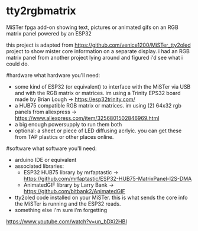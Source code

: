 # tty2rgbmatrix
MiSTer fpga add-on showing text, pictures or animated gifs on an RGB matrix panel powered by an ESP32

this project is adapted from https://github.com/venice1200/MiSTer_tty2oled project to show mister core information on a separate display. i had an RGB matrix panel from another project lying around and figured i'd see what i could do.

#hardware
what hardware you'll need:
- some kind of ESP32 (or equivalent) to interface with the MiSTer via USB and with the RGB matrix or matrices. im using a Trinity EPS32 board made by Brian Lough -> https://esp32trinity.com/
- a HUB75 compatible RGB matrix or matrices. im using (2) 64x32 rgb panels from aliexpress -> https://www.aliexpress.com/item/3256801502846969.html
- a big enough powersupply to run them both
- optional: a sheet or piece of LED diffusing acrlyic. you can get these from TAP plastics or other places online.

#software
what software you'll need:
- arduino IDE or equivalent
- associated libraries:
	- ESP32 HUB75 library by mrfaptastic -> https://github.com/mrfaptastic/ESP32-HUB75-MatrixPanel-I2S-DMA
	- AnimatedGIF library by Larry Bank -> https://github.com/bitbank2/AnimatedGIF
- tty2oled code installed on your MiSTer. this is what sends the core info the MiSTer is running and the ESP32 reads.
- something else i'm sure i'm forgetting


https://www.youtube.com/watch?v=un_bDXi2HBI